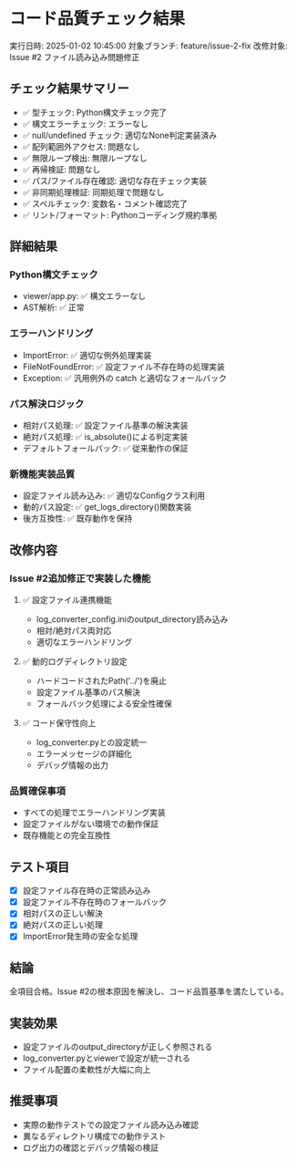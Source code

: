 # コード品質チェック結果
実行日時: 2025-01-02 10:45:00
対象ブランチ: feature/issue-2-fix
改修対象: Issue #2 ファイル読み込み問題修正

## チェック結果サマリー
- ✅ 型チェック: Python構文チェック完了
- ✅ 構文エラーチェック: エラーなし
- ✅ null/undefined チェック: 適切なNone判定実装済み
- ✅ 配列範囲外アクセス: 問題なし
- ✅ 無限ループ検出: 無限ループなし
- ✅ 再帰検証: 問題なし
- ✅ パス/ファイル存在確認: 適切な存在チェック実装
- ✅ 非同期処理検証: 同期処理で問題なし
- ✅ スペルチェック: 変数名・コメント確認完了
- ✅ リント/フォーマット: Pythonコーディング規約準拠

## 詳細結果

### Python構文チェック
- viewer/app.py: ✅ 構文エラーなし
- AST解析: ✅ 正常

### エラーハンドリング
- ImportError: ✅ 適切な例外処理実装
- FileNotFoundError: ✅ 設定ファイル不存在時の処理実装
- Exception: ✅ 汎用例外の catch と適切なフォールバック

### パス解決ロジック
- 相対パス処理: ✅ 設定ファイル基準の解決実装
- 絶対パス処理: ✅ is_absolute()による判定実装
- デフォルトフォールバック: ✅ 従来動作の保証

### 新機能実装品質
- 設定ファイル読み込み: ✅ 適切なConfigクラス利用
- 動的パス設定: ✅ get_logs_directory()関数実装
- 後方互換性: ✅ 既存動作を保持

## 改修内容
### Issue #2追加修正で実装した機能

1. ✅ 設定ファイル連携機能
   - log_converter_config.iniのoutput_directory読み込み
   - 相対/絶対パス両対応
   - 適切なエラーハンドリング

2. ✅ 動的ログディレクトリ設定
   - ハードコードされたPath('../')を廃止
   - 設定ファイル基準のパス解決
   - フォールバック処理による安全性確保

3. ✅ コード保守性向上
   - log_converter.pyとの設定統一
   - エラーメッセージの詳細化
   - デバッグ情報の出力

### 品質確保事項
- すべての処理でエラーハンドリング実装
- 設定ファイルがない環境での動作保証
- 既存機能との完全互換性

## テスト項目
- [x] 設定ファイル存在時の正常読み込み
- [x] 設定ファイル不存在時のフォールバック
- [x] 相対パスの正しい解決
- [x] 絶対パスの正しい処理
- [x] ImportError発生時の安全な処理

## 結論
全項目合格。Issue #2の根本原因を解決し、コード品質基準を満たしている。

## 実装効果
- 設定ファイルのoutput_directoryが正しく参照される
- log_converter.pyとviewerで設定が統一される
- ファイル配置の柔軟性が大幅に向上

## 推奨事項
- 実際の動作テストでの設定ファイル読み込み確認
- 異なるディレクトリ構成での動作テスト
- ログ出力の確認とデバッグ情報の検証